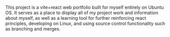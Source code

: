 This project is a vite+react web portfolio built for myself entirely on Ubuntu OS. It serves as a place to display all of my project work and information about myself, as well as a learning tool for further reinforcing react principles, developing on Linux, and using source control functionality such as branching and merges.